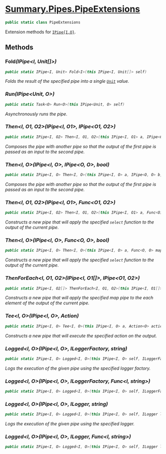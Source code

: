 # [Summary.Pipes.PipeExtensions](../src/Core/Pipes/PipeExtensions.cs#L8)
```cs
public static class PipeExtensions
```

Extension methods for [`IPipe{I,O}`](./IPipe{I,O}.md).

## Methods
### Fold<I>(IPipe<I, Unit[]>)
```cs
public static IPipe<I, Unit> Fold<I>(this IPipe<I, Unit[]> self)
```

Folds the result of the specified pipe into a single [`Unit`](./Unit.md) value.

### Run<O>(IPipe<Unit, O>)
```cs
public static Task<O> Run<O>(this IPipe<Unit, O> self)
```

Asynchronously runs the pipe.

### Then<I, O1, O2>(IPipe<I, O1>, IPipe<O1, O2>)
```cs
public static IPipe<I, O2> Then<I, O1, O2>(this IPipe<I, O1> a, IPipe<O1, O2> b)
```

Composes the pipe with another pipe so that the output of the first pipe is passed as an input to the second pipe.

### Then<I, O>(IPipe<I, O>, IPipe<O, O>, bool)
```cs
public static IPipe<I, O> Then<I, O>(this IPipe<I, O> a, IPipe<O, O> b, bool when)
```

Composes the pipe with another pipe so that the output of the first pipe is passed as an input to the second pipe.

### Then<I, O1, O2>(IPipe<I, O1>, Func<O1, O2>)
```cs
public static IPipe<I, O2> Then<I, O1, O2>(this IPipe<I, O1> a, Func<O1, O2> map)
```

Constructs a new pipe that will apply the specified `select` function to the output of the current pipe.

### Then<I, O>(IPipe<I, O>, Func<O, O>, bool)
```cs
public static IPipe<I, O> Then<I, O>(this IPipe<I, O> a, Func<O, O> map, bool when)
```

Constructs a new pipe that will apply the specified `select` function to the output of the current pipe.

### ThenForEach<I, O1, O2>(IPipe<I, O1[]>, IPipe<O1, O2>)
```cs
public static IPipe<I, O2[]> ThenForEach<I, O1, O2>(this IPipe<I, O1[]> a, IPipe<O1, O2> b)
```

Constructs a new pipe that will apply the specified map pipe to the each element of the output of the current pipe.

### Tee<I, O>(IPipe<I, O>, Action<O>)
```cs
public static IPipe<I, O> Tee<I, O>(this IPipe<I, O> a, Action<O> action)
```

Constructs a new pipe that will execute the specified action on the output.

### Logged<I, O>(IPipe<I, O>, ILoggerFactory, string)
```cs
public static IPipe<I, O> Logged<I, O>(this IPipe<I, O> self, ILoggerFactory factory, string message)
```

Logs the execution of the given pipe using the specified logger factory.

### Logged<I, O>(IPipe<I, O>, ILoggerFactory, Func<I, string>)
```cs
public static IPipe<I, O> Logged<I, O>(this IPipe<I, O> self, ILoggerFactory factory, Func<I, string> message)
```

### Logged<I, O>(IPipe<I, O>, ILogger, string)
```cs
public static IPipe<I, O> Logged<I, O>(this IPipe<I, O> self, ILogger logger, string message)
```

Logs the execution of the given pipe using the specified logger.

### Logged<I, O>(IPipe<I, O>, ILogger, Func<I, string>)
```cs
public static IPipe<I, O> Logged<I, O>(this IPipe<I, O> self, ILogger logger, Func<I, string> message)
```

